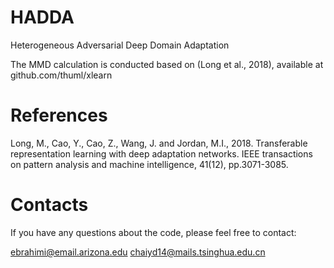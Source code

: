 # HADDA
Heterogeneous Adversarial Deep Domain Adaptation



The MMD calculation is conducted based on (Long et al., 2018), available at github.com/thuml/xlearn

# References

Long, M., Cao, Y., Cao, Z., Wang, J. and Jordan, M.I., 2018. Transferable representation learning with deep adaptation networks. IEEE transactions on pattern analysis and machine intelligence, 41(12), pp.3071-3085.

# Contacts
If you have any questions about the code, please feel free to contact:

ebrahimi@email.arizona.edu
chaiyd14@mails.tsinghua.edu.cn
